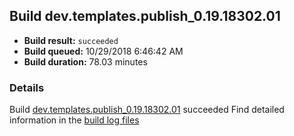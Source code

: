 ## Build dev.templates.publish_0.19.18302.01
- **Build result:** `succeeded`
- **Build queued:** 10/29/2018 6:46:42 AM
- **Build duration:** 78.03 minutes
### Details
Build [dev.templates.publish_0.19.18302.01](https://winappstudio.visualstudio.com/web/build.aspx?pcguid=a4ef43be-68ce-4195-a619-079b4d9834c2&builduri=vstfs%3a%2f%2f%2fBuild%2fBuild%2f26485) succeeded
Find detailed information in the [build log files](https://uwpctdiags.blob.core.windows.net/buildlogs/dev.templates.publish_0.19.18302.01_logs.zip)
